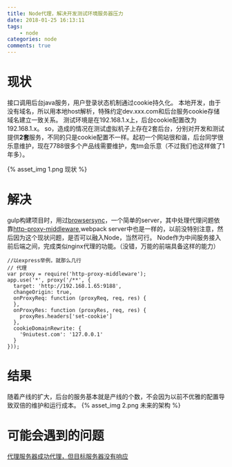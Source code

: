```yaml
---
title: Node代理，解决开发测试环境服务器压力
date: 2018-01-25 16:13:11
tags: 
    - node
categories: node
comments: true
---
```


# 现状
接口调用后台java服务，用户登录状态机制通过cookie持久化。
本地开发，由于没有域名，所以用本地host解析，特殊约定dev.xxx.com和后台服务cookie存储域名建立一致关系。
测试环境是在192.168.1.x上，后台cookie配置改为192.168.1.x。
so，造成的情况在测试虚拟机子上存在2套后台，分别对开发和测试提供**2套**服务，不同的只是cookie配置不一样。起初一个网站很和谐，后台同学很乐意维护，现在7788很多个产品线需要维护，鬼tm会乐意（不过我们也这样做了1年多）。

{% asset_img 1.png 现状 %}

# 解决
gulp构建项目时，用过[browsersync](https://browsersync.io/)，一个简单的server，其中处理代理问题依靠[http-proxy-middleware](https://www.npmjs.com/package/http-proxy-middleware),webpack server中也是一样的，以前没特别注意，然后因为这个现状问题，是否可以融入Node，当然可行。
Node作为中间服务接入前后端之间，完成类似nginx代理的功能。（没错，万能的前端具备这样的能力）

````
//以express举例，就那么几行
// 代理
var proxy = require('http-proxy-middleware');
app.use('*', proxy('/**', {
  target: 'http://192.168.1.65:9188',
  changeOrigin: true,
  onProxyReq: function (proxyReq, req, res) {
  },
  onProxyRes: function (proxyRes, req, res) {
    proxyRes.headers['set-cookie']
  },
  cookieDomainRewrite: {
    '9niutest.com': '127.0.0.1'
  }
}));
````

# 结果
随着产线的扩大，后台的服务基本就是产线的个数，不会因为以前不优雅的配置导致双倍的维护和运行成本。
{% asset_img 2.png 未来的架构 %}

# 可能会遇到的问题
[代理服务器成功代理，但目标服务器没有响应](https://stackoverflow.com/questions/25207333/socket-hang-up-error-with-nodejs/25651651#25651651)